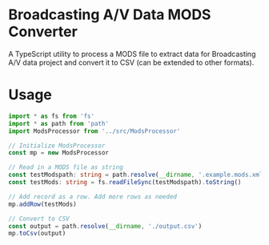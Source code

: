 # Broadcasting A/V Data MODS Converter

A TypeScript utility to process a MODS file to extract data for Broadcasting A/V data project and convert it to CSV (can be extended to other formats).

# Usage

```ts
import * as fs from 'fs'
import * as path from 'path'
import ModsProcessor from '../src/ModsProcessor'

// Initialize ModsProcessor
const mp = new ModsProcessor

// Read in a MODS file as string
const testModspath: string = path.resolve(__dirname, '.example.mods.xml')
const testMods: string = fs.readFileSync(testModspath).toString()

// Add record as a row. Add more rows as needed
mp.addRow(testMods)

// Convert to CSV
const output = path.resolve(__dirname, './output.csv')
mp.toCsv(output)
```

